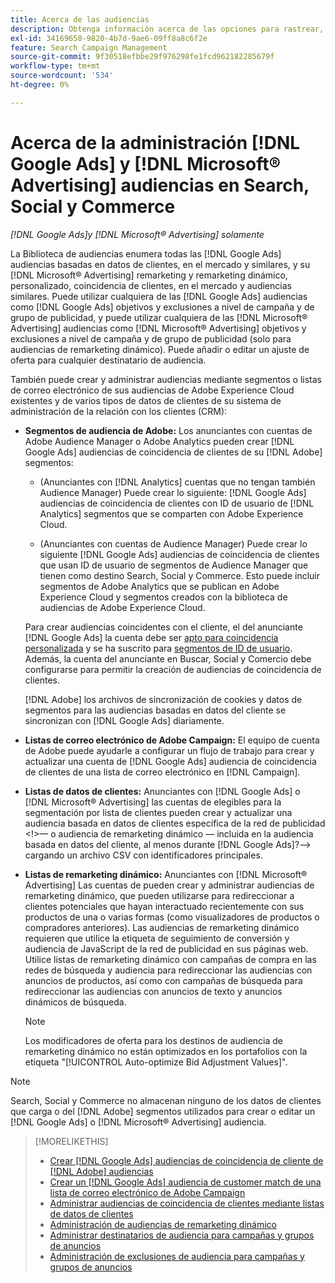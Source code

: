 ```yaml
---
title: Acerca de las audiencias
description: Obtenga información acerca de las opciones para rastrear, crear y administrar [!DNL Google Ads] y [!DNL Microsoft® Advertising] audiencias.
exl-id: 34169650-9820-4b7d-9ae6-09ff8a8c6f2e
feature: Search Campaign Management
source-git-commit: 9f30518efbbe29f976298fe1fcd962182285679f
workflow-type: tm+mt
source-wordcount: '534'
ht-degree: 0%

---
```


# Acerca de la administración [!DNL Google Ads] y [!DNL Microsoft® Advertising] audiencias en Search, Social y Commerce

*[!DNL Google Ads]y [!DNL Microsoft® Advertising] solamente*

La Biblioteca de audiencias enumera todas las [!DNL Google Ads] audiencias basadas en datos de clientes, en el mercado y similares, y su [!DNL Microsoft® Advertising] remarketing y remarketing dinámico, personalizado, coincidencia de clientes, en el mercado y audiencias similares. Puede utilizar cualquiera de las [!DNL Google Ads] audiencias como [!DNL Google Ads] objetivos y exclusiones a nivel de campaña y de grupo de publicidad, y puede utilizar cualquiera de las [!DNL Microsoft® Advertising] audiencias como [!DNL Microsoft® Advertising] objetivos y exclusiones a nivel de campaña y de grupo de publicidad (solo para audiencias de remarketing dinámico). Puede añadir o editar un ajuste de oferta para cualquier destinatario de audiencia.

También puede crear y administrar audiencias mediante segmentos o listas de correo electrónico de sus audiencias de Adobe Experience Cloud existentes y de varios tipos de datos de clientes de su sistema de administración de la relación con los clientes (CRM):

* **Segmentos de audiencia de Adobe:** Los anunciantes con cuentas de Adobe Audience Manager o Adobe Analytics pueden crear [!DNL Google Ads] audiencias de coincidencia de clientes de su [!DNL Adobe] segmentos:

   * (Anunciantes con [!DNL Analytics] cuentas que no tengan también Audience Manager) Puede crear lo siguiente: [!DNL Google Ads] audiencias de coincidencia de clientes con ID de usuario de [!DNL Analytics] segmentos que se comparten con Adobe Experience Cloud.

   * (Anunciantes con cuentas de Audience Manager) Puede crear lo siguiente [!DNL Google Ads] audiencias de coincidencia de clientes que usan ID de usuario de segmentos de Audience Manager que tienen como destino Search, Social y Commerce. Esto puede incluir segmentos de Adobe Analytics que se publican en Adobe Experience Cloud y segmentos creados con la biblioteca de audiencias de Adobe Experience Cloud.

  Para crear audiencias coincidentes con el cliente, el del anunciante [!DNL Google Ads] la cuenta debe ser [apto para coincidencia personalizada](https://support.google.com/adspolicy/answer/6299717) y se ha suscrito para [segmentos de ID de usuario](https://support.google.com/google-ads/answer/9199250). Además, la cuenta del anunciante en Buscar, Social y Comercio debe configurarse para permitir la creación de audiencias de coincidencia de clientes.

  [!DNL Adobe] los archivos de sincronización de cookies y datos de segmentos para las audiencias basadas en datos del cliente se sincronizan con [!DNL Google Ads] diariamente.

* **Listas de correo electrónico de Adobe Campaign:** El equipo de cuenta de Adobe puede ayudarle a configurar un flujo de trabajo para crear y actualizar una cuenta de [!DNL Google Ads] audiencia de coincidencia de clientes de una lista de correo electrónico en [!DNL Campaign].

* **Listas de datos de clientes:** Anunciantes con [!DNL Google Ads] o [!DNL Microsoft® Advertising] las cuentas de elegibles para la segmentación por lista de clientes pueden crear y actualizar una audiencia basada en datos de clientes específica de la red de publicidad &lt;!>— o audiencia de remarketing dinámico — incluida en la audiencia basada en datos del cliente, al menos durante [!DNL Google Ads]?—> cargando un archivo CSV con identificadores principales.

* **Listas de remarketing dinámico:** Anunciantes con [!DNL Microsoft® Advertising] Las cuentas de pueden crear y administrar audiencias de remarketing dinámico, que pueden utilizarse para redireccionar a clientes potenciales que hayan interactuado recientemente con sus productos de una o varias formas (como visualizadores de productos o compradores anteriores). Las audiencias de remarketing dinámico requieren que utilice la etiqueta de seguimiento de conversión y audiencia de JavaScript de la red de publicidad en sus páginas web. Utilice listas de remarketing dinámico con campañas de compra en las redes de búsqueda y audiencia para redireccionar las audiencias con anuncios de productos, así como con campañas de búsqueda para redireccionar las audiencias con anuncios de texto y anuncios dinámicos de búsqueda. <!--[For [!DNL Google Ads], these are technically included in a customer data-based audience, so word this all carefully when we add support for them.]-->

  >[!NOTE]
  >
  >Los modificadores de oferta para los destinos de audiencia de remarketing dinámico no están optimizados en los portafolios con la etiqueta &quot;[!UICONTROL Auto-optimize Bid Adjustment Values]&quot;.

>[!NOTE]
>
>Search, Social y Commerce no almacenan ninguno de los datos de clientes que carga o del [!DNL Adobe] segmentos utilizados para crear o editar un [!DNL Google Ads] o [!DNL Microsoft® Advertising] audiencia.

>[!MORELIKETHIS]
>
>* [Crear [!DNL Google Ads] audiencias de coincidencia de cliente de [!DNL Adobe] audiencias](google-audience-from-adobe-audience.md)
>* [Crear un [!DNL Google Ads] audiencia de customer match de una lista de correo electrónico de Adobe Campaign](google-audience-from-campaign-email-list.md)
>* [Administrar audiencias de coincidencia de clientes mediante listas de datos de clientes](audience-from-customer-data-list.md)
>* [Administración de audiencias de remarketing dinámico](audience-dynamic-remarketing-manage.md)
>* [Administrar destinatarios de audiencia para campañas y grupos de anuncios](audience-targets-manage.md)
>* [Administración de exclusiones de audiencia para campañas y grupos de anuncios](audience-exclusions-manage.md)
